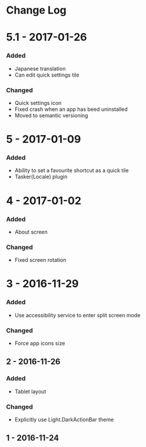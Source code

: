 # Change Log

# 5.1 - 2017-01-26
### Added
 - Japanese translation
 - Can edit quick settings tile

### Changed
 - Quick settings icon
 - Fixed crash when an app has beed uninstalled
 - Moved to semantic versioning

# 5 - 2017-01-09
### Added
 - Ability to set a favourite shortcut as a quick tile
 - Tasker(Locale) plugin

# 4 - 2017-01-02
### Added
 - About screen

### Changed
 - Fixed screen rotation

# 3 - 2016-11-29
### Added
 - Use accessibility service to enter split screen mode

### Changed
 - Force app icons size

## 2 - 2016-11-26
### Added
 - Tablet layout

### Changed
 - Explicitly use Light.DarkActionBar theme

## 1 - 2016-11-24
